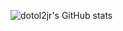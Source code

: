 ![dotol2jr's GitHub stats](https://github-readme-stats.vercel.app/api?username=dotol2jr&count_private=true)
